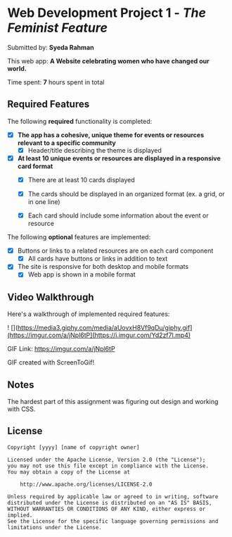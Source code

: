 # Web Development Project 1 - *The Feminist Feature*

Submitted by: **Syeda Rahman**

This web app: **A Website celebrating women who have changed our world.**

Time spent: **7** hours spent in total

## Required Features

The following **required** functionality is completed:

- [X] **The app has a cohesive, unique theme for events or resources relevant to a specific community**
  - [X] Header/title describing the theme is displayed
- [X] **At least 10 unique events or resources are displayed in a responsive card format**
  - [X] There are at least 10 cards displayed 
  - [X] The cards should be displayed in an organized format (ex. a grid, or in one line)
  - [X] Each card should include some information about the event or resource


The following **optional** features are implemented:

- [X] Buttons or links to a related resources are on each card component
  - [X] All cards have buttons or links in addition to text
- [X] The site is responsive for both desktop and mobile formats
  - [X] Web app is shown in a mobile format

## Video Walkthrough

Here's a walkthrough of implemented required features:

! [](https://media3.giphy.com/media/aUovxH8Vf9qDu/giphy.gif](https://imgur.com/a/jNpl6tP](https://i.imgur.com/Yd2zf7l.mp4)

 GIF Link: https://imgur.com/a/jNpl6tP

GIF created with ScreenToGif!

## Notes

The hardest part of this assignment was figuring out design and working with CSS. 

## License

    Copyright [yyyy] [name of copyright owner]

    Licensed under the Apache License, Version 2.0 (the "License");
    you may not use this file except in compliance with the License.
    You may obtain a copy of the License at

        http://www.apache.org/licenses/LICENSE-2.0

    Unless required by applicable law or agreed to in writing, software
    distributed under the License is distributed on an "AS IS" BASIS,
    WITHOUT WARRANTIES OR CONDITIONS OF ANY KIND, either express or implied.
    See the License for the specific language governing permissions and
    limitations under the License.
